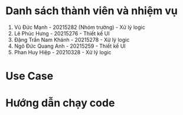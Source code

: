 # Danh sách thành viên và nhiệm vụ
1. Vũ Đức Mạnh - 20215282 (Nhóm trường) - Xử lý logic
2. Lê Phúc Hưng - 20215276 - Thiết kế UI
3. Đặng Trần Nam Khánh - 20215278 - Xử lý logic
4. Ngô Đức Quang Anh - 20215259 - Thiết kế UI
5. Phan Huy Hiệp - 20210328 - Xử lý logic

# Use Case

# Hướng dẫn chạy code
